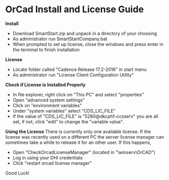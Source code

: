 # OrCad Install and License Guide

**Install**
- Download SmartStart.zip and unpack in a directory of your choosing
- As administrator run SmartStartCompany.bat
- When prompted to set up license, close the windows and press enter in the terminal to finish installation

**License**
- Locate folder called "Cadence Release 17.2-2016" in start menu
- As administrator run "License Client Configuration Utility"

**Check if License is Installed Properly**
- In file explorer, right click on "This PC" and select "properties"
- Open "advanced system settings"
- Click on "environment variables"
- Under "system variables" select "CDS_LIC_FILE"
- If the value of "CDS_LIC_FILE" is "5280@dkcph1-ccsserv" you are all set, if not, click "edit" to change the "variable value".

**Using the License**
There is currently only one available license. If the license was recently used on a different PC the server license manager can sometimes take a while to release it for an other user. If this happens,
- Open "CheckOrcadLicenseManager" (located in "\\winserv\OrCAD")
- Log in using your DHI credentials
- Click "restart orcad license manager"

Good Luck!
